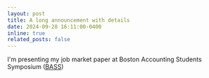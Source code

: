 ```yaml
---
layout: post
title: A long announcement with details
date: 2024-09-28 16:11:00-0400
inline: true
related_posts: false
---
```


I'm presenting my job market paper at Boston Accounting Students Symposium ([BASS](https://sites.google.com/view/bassconference))